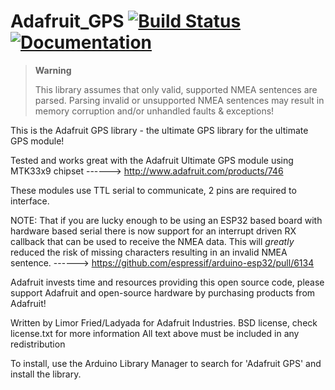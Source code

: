 # Adafruit_GPS [![Build Status](https://travis-ci.com/adafruit/Adafruit_GPS.svg?branch=master)](https://travis-ci.com/adafruit/Adafruit_GPS) [![Documentation](https://github.com/adafruit/ci-arduino/blob/master/assets/doxygen_badge.svg)](http://adafruit.github.io/Adafruit_GPS/html/index.html)

> **Warning**
>
> This library assumes that only valid, supported NMEA sentences are parsed.
> Parsing invalid or unsupported NMEA sentences may result in memory corruption and/or unhandled faults & exceptions!

This is the Adafruit GPS library - the ultimate GPS library
for the ultimate GPS module!

Tested and works great with the Adafruit Ultimate GPS module
using MTK33x9 chipset
------> http://www.adafruit.com/products/746

These modules use TTL serial to communicate, 2 pins are required to
interface.

NOTE: That if you are lucky enough to be using an ESP32 based board with hardware based serial there
is now support for an interrupt driven RX callback that can be used to receive the NMEA data.  This will
*greatly* reduced the risk of missing characters resulting in an invalid NMEA sentence.
------> https://github.com/espressif/arduino-esp32/pull/6134

Adafruit invests time and resources providing this open source code,
please support Adafruit and open-source hardware by purchasing
products from Adafruit!

Written by Limor Fried/Ladyada  for Adafruit Industries.
BSD license, check license.txt for more information
All text above must be included in any redistribution

To install, use the Arduino Library Manager to search for 'Adafruit GPS' and install the library.
